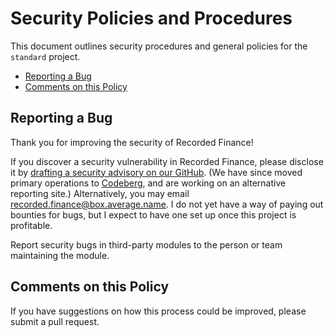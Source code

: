 # Security Policies and Procedures

This document outlines security procedures and general policies for the `standard`
project.

- [Reporting a Bug](#reporting-a-bug)
- [Comments on this Policy](#comments-on-this-policy)

## Reporting a Bug

Thank you for improving the security of Recorded Finance!

If you discover a security vulnerability in Recorded Finance, please disclose it by [drafting a security advisory on our GitHub](https://github.com/RecordedFinance/recorded-finance/security/advisories/new). (We have since moved primary operations to [Codeberg](https://codeberg.org/RecordedFinance/recorded-finance), and are working on an alternative reporting site.) Alternatively, you may email <recorded.finance@box.average.name>. I do not yet have a way of paying out bounties for bugs, but I expect to have one set up once this project is profitable.

Report security bugs in third-party modules to the person or team maintaining
the module.

## Comments on this Policy

If you have suggestions on how this process could be improved, please submit a
pull request.
